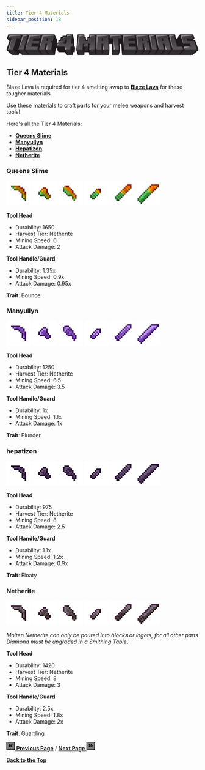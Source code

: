 ```yaml
---
title: Tier 4 Materials
sidebar_position: 18
---
```


![Tier 4 Materials](../_assets/images/tinkers-tier_4_materials.png)

## Tier 4 Materials

Blaze Lava is required for tier 4 smelting swap to [**Blaze Lava**](./the_nether.md#blazing-lava) for these tougher materials.

Use these materials to craft parts for your melee weapons and harvest tools!

Here's all the Tier 4 Materials: 
 - [**Queens Slime**](./tier_4.md#queens-slime)
 - [**Manyullyn**](./tier_4.md#manyullyn)
 - [**Hepatizon**](./tier_4.md#hepatizon)
 - [**Netherite**](./tier_4.md#netherite)   

### Queens Slime
![Pickaxe Head](../_assets/images/parts/pickaxe_head_queens_slime.png) ![Axe Head](../_assets/images/parts/axe_head_queens_slime.png) ![Shoel Head](../_assets/images/parts/shoel_head_queens_slime.png)  ![Dagger Blade](../_assets/images/parts/dagger_blade_queens_slime.png) ![Sword Blade](../_assets/images/parts/sword_blade_queens_slime.png) ![Cleaver Blade](../_assets/images/parts/cleaver_blade_queens_slime.png)

**Tool Head**
- Durability: 1650
- Harvest Tier: Netherite
- Mining Speed: 6
- Attack Damage: 2

**Tool Handle/Guard**
- Durability: 1.35x
- Mining Speed: 0.9x
- Attack Damage: 0.95x

**Trait**: Bounce

### Manyullyn
![Pickaxe Head](../_assets/images/parts/pickaxe_head_manyullyn.png) ![Axe Head](../_assets/images/parts/axe_head_manyullyn.png) ![Shoel Head](../_assets/images/parts/shoel_head_manyullyn.png)  ![Dagger Blade](../_assets/images/parts/dagger_blade_manyullyn.png) ![Sword Blade](../_assets/images/parts/sword_blade_manyullyn.png) ![Cleaver Blade](../_assets/images/parts/cleaver_blade_manyullyn.png)

**Tool Head**
- Durability: 1250
- Harvest Tier: Netherite
- Mining Speed: 6.5
- Attack Damage: 3.5

**Tool Handle/Guard**
- Durability: 1x
- Mining Speed: 1.1x
- Attack Damage: 1x

**Trait**: Plunder

### hepatizon
![Pickaxe Head](../_assets/images/parts/pickaxe_head_hepatizon.png) ![Axe Head](../_assets/images/parts/axe_head_hepatizon.png) ![Shoel Head](../_assets/images/parts/shoel_head_hepatizon.png)  ![Dagger Blade](../_assets/images/parts/dagger_blade_hepatizon.png) ![Sword Blade](../_assets/images/parts/sword_blade_hepatizon.png) ![Cleaver Blade](../_assets/images/parts/cleaver_blade_hepatizon.png)

**Tool Head**
- Durability: 975
- Harvest Tier: Netherite
- Mining Speed: 8
- Attack Damage: 2.5

**Tool Handle/Guard**
- Durability: 1.1x
- Mining Speed: 1.2x
- Attack Damage: 0.9x

**Trait**: Floaty

### Netherite
![Pickaxe Head](../_assets/images/parts/pickaxe_head_netherite.png) ![Axe Head](../_assets/images/parts/axe_head_netherite.png) ![Shoel Head](../_assets/images/parts/shoel_head_netherite.png)  ![Dagger Blade](../_assets/images/parts/dagger_blade_netherite.png) ![Sword Blade](../_assets/images/parts/sword_blade_netherite.png) ![Cleaver Blade](../_assets/images/parts/cleaver_blade_netherite.png)

*Molten Netherite can only be poured into blocks or ingots, for all other parts Diamond must be upgraded in a Smithing Table.*

**Tool Head**
- Durability: 1420
- Harvest Tier: Netherite
- Mining Speed: 8
- Attack Damage: 3

**Tool Handle/Guard**
- Durability: 2.5x
- Mining Speed: 1.8x
- Attack Damage: 2x

**Trait**: Guarding

[![Back](../_assets/images/tinkers-back.png) **Previous Page**](./tier_3_traits.md) / [**Next Page** ![Next](../_assets/images/tinkers-next.png)](./tier_4_traits.md)

[**Back to the Top**](./tier_4.md#tier-4-materials)
